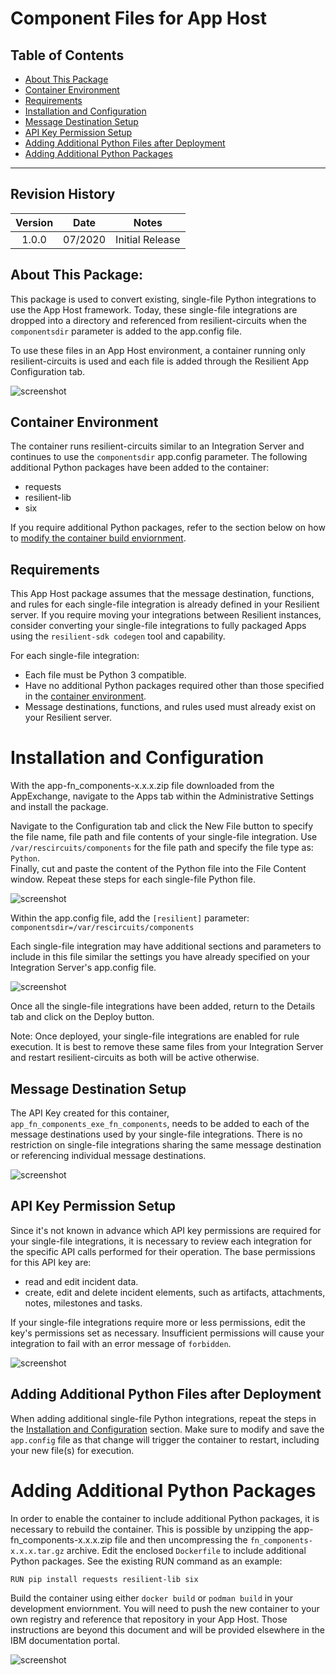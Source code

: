# Component Files for App Host

## Table of Contents  
 
 - [About This Package](#about-this-package)
 - [Container Environment](#container_environment)
 - [Requirements](#requirements)
 - [Installation and Configuration](#installation_and_configuration)
 - [Message Destination Setup](#message_destination_setup)
 - [API Key Permission Setup](#api_key_permission_setup)
 - [Adding Additional Python Files after Deployment](#adding_additional_python_files_after_deployment)
 - [Adding Additional Python Packages](#adding_additional_python_packages)
 
 ---
 
## Revision History
| Version | Date | Notes|
| :-------: | :----: | ----- |
| 1.0.0 | 07/2020 | Initial Release |
 
## About This Package:
This package is used to convert existing, single-file Python integrations to use the App Host framework. 
Today, these single-file integrations are dropped into a directory and referenced from resilient-circuits
when the `componentsdir` parameter is added to the app.config file. 

To use these files in an App Host environment, a container running only resilient-circuits is used
and each file is added through the Resilient App Configuration tab.

![screenshot](./screenshots/file_list.png)

## Container Environment
The container runs resilient-circuits similar to an Integration Server and continues to use the `componentsdir`
app.config parameter. The following additional Python packages have been added to the container:
* requests
* resilient-lib
* six

If you require additional Python packages, refer to the section below on how to 
[modify the container build enviornment](#modify-docker-environment).

## Requirements
This App Host package assumes that the message destination, functions, and rules for each single-file integration is 
already defined in your Resilient server. If you require moving your integrations between Resilient instances,
consider converting your single-file integrations to fully packaged Apps using the `resilient-sdk codegen` tool and 
capability.

For each single-file integration:
* Each file must be Python 3 compatible.
* Have no additional Python packages required other than those specified in the [container environment](#container_environment).
* Message destinations, functions, and rules used must already exist on your Resilient server.

# Installation and Configuration
With the app-fn_components-x.x.x.zip file downloaded from the AppExchange, navigate to the 
Apps tab within the Administrative Settings and install the package.

Navigate to the Configuration tab and click the New File button to specify the file name, file path and file contents
of your single-file integration.
Use `/var/rescircuits/components` for the file path and specify the file type as: `Python`.  
Finally, cut and paste the content of the Python file into the File Content window.
Repeat these steps for each single-file Python file.

![screenshot](./screenshots/adding_file.png)

Within the app.config file, add the `[resilient]` parameter:
`componentsdir=/var/rescircuits/components`

Each single-file integration may have additional sections and parameters to include in this file similar the settings
you have already specified on your Integration Server's app.config file.

![screenshot](./screenshots/app_config.png)

Once all the single-file integrations have been added, return to the Details tab and click on the Deploy button.

Note: Once deployed, your single-file integrations are enabled for rule execution. 
It is best to remove these same files from your Integration Server and restart resilient-circuits as both will be active otherwise.

## Message Destination Setup
The API Key created for this container, `app_fn_components_exe_fn_components`, needs to be added
to each of the message destinations used by your single-file integrations. 
There is no restriction on single-file integrations sharing the same message destination 
or referencing individual message destinations.

![screenshot](./screenshots/msg_dest_api_key.png)

## API Key Permission Setup
Since it's not known in advance which API key permissions are required for your single-file integrations, it is necessary 
to review each integration for the specific API calls performed for their operation. The base permissions for this API key are:
* read and edit incident data.
* create, edit and delete incident elements, such as artifacts, attachments, notes, milestones and tasks.

If your single-file integrations require more or less permissions, edit the key's permissions set as necessary. 
Insufficient permissions will cause your integration to fail with an error message of `forbidden`.

![screenshot](./screenshots/api_key_permissions.png)

## Adding Additional Python Files after Deployment
When adding additional single-file Python integrations, repeat the steps in the [Installation and Configuration](#installation_and_configuration) section. 
Make sure to modify and save the `app.config` file as that change will trigger the container to restart, 
including your new file(s) for  execution. 

# Adding Additional Python Packages
In order to enable the container to include additional Python packages, it is necessary to rebuild the container. 
This is possible by unzipping the app-fn_components-x.x.x.zip file and then uncompressing 
the `fn_components-x.x.x.tar.gz` archive. Edit the enclosed `Dockerfile` to include additional Python packages. 
See the existing RUN command as an example:

```RUN pip install requests resilient-lib six```

Build the container using either `docker build` or `podman build` in your development enviornment. 
You will need to push the new container to your
own registry and reference that repository in your App Host. Those instructions are beyond this document 
and will be provided elsewhere in the IBM documentation portal.

![screenshot](./screenshots/dockerfile.png)
